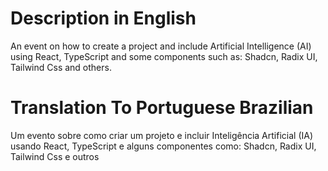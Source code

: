 # Description in English
An event on how to create a project and include Artificial Intelligence (AI) using React, TypeScript and some components such as: Shadcn, Radix UI, Tailwind Css and others.

# Translation To Portuguese Brazilian
Um evento sobre como criar um projeto e incluir Inteligência Artificial (IA) usando React, TypeScript e alguns componentes como: Shadcn, Radix UI, Tailwind Css e outros
